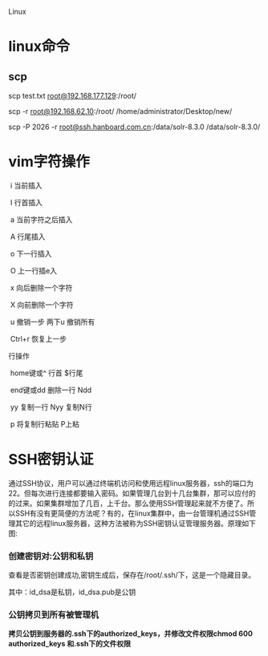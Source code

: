 Linux

# linux命令

## scp

scp test.txt root@192.168.177.129:/root/

scp -r root@192.168.62.10:/root/ /home/administrator/Desktop/new/

scp  -P 2026 -r root@ssh.hanboard.com.cn:/data/solr-8.3.0   /data/solr-8.3.0/ 



# vim字符操作

​	i 当前插入

​	I 行首插入

​	a 当前字符之后插入

​	A 行尾插入

​	o 下一行插入

​	O 上一行插e入

​	x 向后删除一个字符

​	X 向前删除一个字符

​	u 撤销一步  两下u 撤销所有

​	Ctrl+r 恢复上一步

 

   行操作

​	home键或^ 行首 $行尾

​	end键或dd 删除一行 Ndd

​	yy 复制一行 Nyy 复制N行

​	p  将复制行粘贴 P上粘

# SSH密钥认证

通过SSH协议，用户可以通过终端机访问和使用远程linux服务器，ssh的端口为22。但每次进行连接都要输入密码。如果管理几台到十几台集群，那可以应付的的过来。如果集群增加了几百，上千台。那么使用SSH管理起来就不方便了。所以SSH有没有更简便的方法呢？有的，在linux集群中，由一台管理机通过SSH管理其它的远程linux服务器，这种方法被称为SSH密钥认证管理服务器。原理如下图:

### 创建密钥对:公钥和私钥



查看是否密钥创建成功,密钥生成后，保存在/root/.ssh/下，这是一个隐藏目录。

其中：id_dsa是私钥，id_dsa.pub是公钥



### 公钥拷贝到所有被管理机

**拷贝公钥到服务器的.ssh下的authorized_keys，并修改文件权限chmod 600 authorized_keys 和.ssh下的文件权限**
